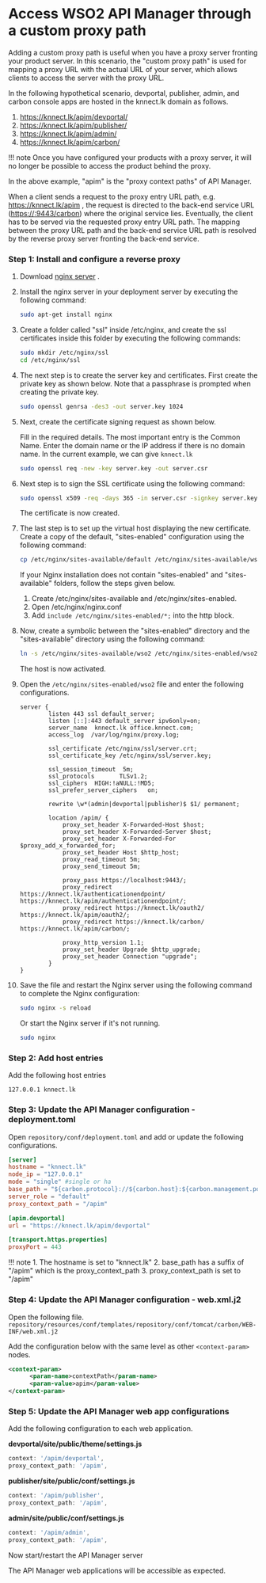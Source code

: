 # Access WSO2 API Manager through a custom proxy path

Adding a custom proxy path is useful when you have a proxy server
fronting your product server. In this scenario, the "custom proxy path"
is used for mapping a proxy URL with the actual URL of your
server, which allows clients to access the server with the proxy
URL.

In the following hypothetical scenario, devportal, publisher, admin, and carbon console apps are hosted in the knnect.lk domain as follows.

1. https://knnect.lk/apim/devportal/
2. https://knnect.lk/apim/publisher/
3. https://knnect.lk/apim/admin/
4. https://knnect.lk/apim/carbon/

!!! note
    Once you have configured your products with a proxy server, it will no longer be possible to access the product behind the proxy.

In the above example, "apim" is the "proxy context paths" of API Manager.

 When a client sends a request to the proxy entry URL path, e.g.
<https://knnect.lk/apim> , the request is directed to the
back-end service URL ([https://<server-ip>:9443/carbon](https://<server-ip>:9443/carbon)) 
where the original service lies. Eventually, the client has to be
served via the requested proxy entry URL path. The mapping between the
proxy URL path and the back-end service URL path is resolved by the
reverse proxy server fronting the back-end service.

### Step 1: Install and configure a reverse proxy

1.  Download [nginx server](http://nginx.org/) .
2.  Install the nginx server in your deployment server by executing the
    following command:

    ```bash
    sudo apt-get install nginx
    ```

3.  Create a folder called "ssl" inside /etc/nginx, and create the ssl
    certificates inside this folder by executing the following
    commands:  

    ```bash
    sudo mkdir /etc/nginx/ssl
    cd /etc/nginx/ssl
    ```

4.  The next step is to create the server key and certificates. First
    create the private key as shown below. Note that a passphrase is
    prompted when creating the private key.  

    ```bash
    sudo openssl genrsa -des3 -out server.key 1024
    ```

5.  Next, create the certificate signing request as shown below.

    Fill in the required details. The most important entry is the Common
    Name. Enter the domain name or the IP address if there is no domain name. 
    In the current example, we can give `knnect.lk`

    ```bash
    sudo openssl req -new -key server.key -out server.csr
    ```
    

6.  Next step is to sign the SSL certificate using the following
    command:  

    ```bash
    sudo openssl x509 -req -days 365 -in server.csr -signkey server.key -out server.crt
    ```

    The certificate is now created.

7.  The last step is to set up the virtual host displaying the new
    certificate. Create a copy of the default, "sites-enabled"
    configuration using the following command:  

    ```bash
    cp /etc/nginx/sites-available/default /etc/nginx/sites-available/wso2
    ```

    If your Nginx installation does not contain "sites-enabled" and "sites-available" folders, follow the steps given below.

    1. Create /etc/nginx/sites-available and /etc/nginx/sites-enabled. 
    2. Open /etc/nginx/nginx.conf
    3. Add `include /etc/nginx/sites-enabled/*;` into the http block.


8.  Now, create a symbolic between the "sites-enabled" directory and
    the "sites-available" directory using the following command:  

    ```bash
    ln -s /etc/nginx/sites-available/wso2 /etc/nginx/sites-enabled/wso2
    ```

    The host is now activated.

9.  Open the `/etc/nginx/sites-enabled/wso2` file
    and enter the following configurations.

    ```nginx
    server {
            listen 443 ssl default_server;
            listen [::]:443 default_server ipv6only=on;
            server_name  knnect.lk office.knnect.com;
            access_log  /var/log/nginx/proxy.log;

            ssl_certificate /etc/nginx/ssl/server.crt;
            ssl_certificate_key /etc/nginx/ssl/server.key;
            
            ssl_session_timeout  5m;
            ssl_protocols       TLSv1.2;
            ssl_ciphers  HIGH:!aNULL:!MD5;
            ssl_prefer_server_ciphers   on;

            rewrite \w*(admin|devportal|publisher)$ $1/ permanent;

            location /apim/ {   
                proxy_set_header X-Forwarded-Host $host;
                proxy_set_header X-Forwarded-Server $host;
                proxy_set_header X-Forwarded-For $proxy_add_x_forwarded_for;
                proxy_set_header Host $http_host;
                proxy_read_timeout 5m;
                proxy_send_timeout 5m;

                proxy_pass https://localhost:9443/;
                proxy_redirect https://knnect.lk/authenticationendpoint/ https://knnect.lk/apim/authenticationendpoint/;
                proxy_redirect https://knnect.lk/oauth2/ https://knnect.lk/apim/oauth2/;
                proxy_redirect https://knnect.lk/carbon/ https://knnect.lk/apim/carbon/;

                proxy_http_version 1.1;
                proxy_set_header Upgrade $http_upgrade;
                proxy_set_header Connection "upgrade";
            }
    }
    ```

10. Save the file and restart the Nginx server using the following
    command to complete the Nginx configuration:  

    ```bash
    sudo nginx -s reload
    ```
    Or start the Nginx server if it's not running.

    ```bash
    sudo nginx
    ```

### Step 2: Add host entries
Add the following host entries

```
127.0.0.1 knnect.lk
```

### Step 3: Update the API Manager configuration - deployment.toml

Open `repository/conf/deployment.toml` and add or update the following configurations.

```toml
[server]
hostname = "knnect.lk"
node_ip = "127.0.0.1"
mode = "single" #single or ha
base_path = "${carbon.protocol}://${carbon.host}:${carbon.management.port}/apim"
server_role = "default"
proxy_context_path = "/apim"

[apim.devportal]
url = "https://knnect.lk/apim/devportal"

[transport.https.properties]
proxyPort = 443
```

!!! note
    1. The hostname is set to "knnect.lk"
    2. base_path has a suffix of "/apim" which is the proxy_context_path
    3. proxy_context_path is set to "/apim"

### Step 4: Update the API Manager configuration - web.xml.j2

Open the following file.
`repository/resources/conf/templates/repository/conf/tomcat/carbon/WEB-INF/web.xml.j2`

Add the configuration below with the same level as other `<context-param>` nodes.
```xml
<context-param>
      <param-name>contextPath</param-name>
      <param-value>apim</param-value>
</context-param>
```

### Step 5: Update the API Manager web app configurations

Add the following configuration to each web application.

**devportal/site/public/theme/settings.js**
```js
context: '/apim/devportal', 
proxy_context_path: '/apim',
```

**publisher/site/public/conf/settings.js**
```js
context: '/apim/publisher', 
proxy_context_path: '/apim',
```

**admin/site/public/conf/settings.js**
```js
context: '/apim/admin', 
proxy_context_path: '/apim',
```

Now start/restart the API Manager server

The API Manager web applications will be accessible as expected.
